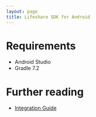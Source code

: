 ```yaml
---
layout: page
title: Lifeshare SDK for Android
---
```



# Requirements

* Android Studio
* Gradle 7.2

# Further reading
* [Integration Guide](/docs/android_integration/)
